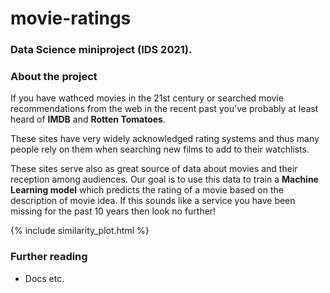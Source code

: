 # movie-ratings

### Data Science miniproject (IDS 2021).

### About the project

If you have wathced movies in the 21st century or searched movie recommendations from the web in the recent past you've probably at least heard of **IMDB** and **Rotten Tomatoes**. 

These sites have very widely acknowledged rating systems and thus many people rely on them when searching new films to add to their watchlists.

These sites serve also as great source of data about movies and their reception among audiences. Our goal is to use this data to train a **Machine Learning model** which predicts the rating of a movie based on the description of movie idea. If this sounds like a service you have been missing for the past 10 years then look no further!

{% include similarity_plot.html %}

### Further reading

* Docs etc.
